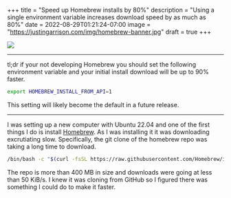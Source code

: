 +++
title = "Speed up Homebrew installs by 80%"
description = "Using a single environment variable increases download speed by as much as 80%"
date = 2022-08-29T01:21:24-07:00
image = "https://justingarrison.com/img/homebrew-banner.jpg"
draft = true
+++

![](../../img/homebrew-banner.jpg)

---

tl;dr if your not developing Homebrew you should set the following environment variable and your initial install download will be up to 90% faster.

```bash
export HOMEBREW_INSTALL_FROM_API=1
```

This setting will likely become the default in a future release.

---

I was setting up a new computer with Ubuntu 22.04 and one of the first things I do is install [Homebrew](https://brew.sh).
As I was installing it it was downloading excrutiating slow.
Specifically, the git clone of the homebrew repo was taking a long time to download.

```bash
/bin/bash -c "$(curl -fsSL https://raw.githubusercontent.com/Homebrew/install/HEAD/install.sh)"
```

The repo is more than 400 MB in size and downloads were going at less than 50 KiB/s.
I knew it was cloning from GitHub so I figured there was something I could do to make it faster.
